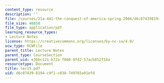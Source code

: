 ```yaml
---
content_type: resource
description: ''
file: /courses/21a-441-the-conquest-of-america-spring-2004/d6c074398194c9f1c038749765a01efd_lec15.pdf
file_size: 46858
file_type: application/pdf
learning_resource_types:
- Lecture Notes
license: https://creativecommons.org/licenses/by-nc-sa/4.0/
ocw_type: OCWFile
parent_title: Lecture Notes
parent_type: CourseSection
parent_uid: e36bc121-b72a-f808-9fd2-57acb852f54a
resourcetype: Document
title: lec15.pdf
uid: d6c07439-8194-c9f1-c038-749765a01efd
---
```

